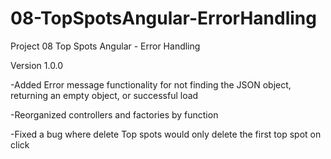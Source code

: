 # 08-TopSpotsAngular-ErrorHandling
Project 08 Top Spots Angular - Error Handling


Version 1.0.0


-Added Error message functionality for not finding the JSON object, returning an empty object, or successful load

-Reorganized controllers and factories by function

-Fixed a bug where delete Top spots would only delete the first top spot on click